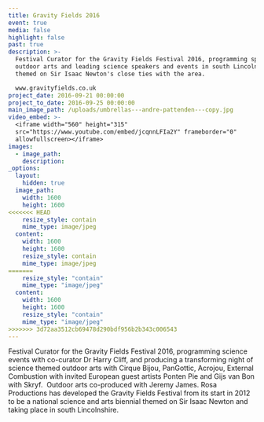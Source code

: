 ```yaml
---
title: Gravity Fields 2016
event: true
media: false
highlight: false
past: true
description: >-
  Festival Curator for the Gravity Fields Festival 2016, programming spectacular
  outdoor arts and leading science speakers and events in south Lincolnshire,
  themed on Sir Isaac Newton's close ties with the area.

  www.gravityfields.co.uk
project_date: 2016-09-21 00:00:00
project_to_date: 2016-09-25 00:00:00
main_image_path: /uploads/umbrellas---andre-pattenden---copy.jpg
video_embed: >-
  <iframe width="560" height="315"
  src="https://www.youtube.com/embed/jcqnnLFIa2Y" frameborder="0"
  allowfullscreen></iframe>
images:
  - image_path:
    description:
_options:
  layout:
    hidden: true
  image_path:
    width: 1600
    height: 1600
<<<<<<< HEAD
    resize_style: contain
    mime_type: image/jpeg
  content:
    width: 1600
    height: 1600
    resize_style: contain
    mime_type: image/jpeg
=======
    resize_style: "contain"
    mime_type: "image/jpeg"
  content:
    width: 1600
    height: 1600
    resize_style: "contain"
    mime_type: "image/jpeg"
>>>>>>> 3d72aa3512cb69478d290bdf956b2b343c006543
---
```


Festival Curator for the Gravity Fields Festival 2016, programming science events with co-curator Dr Harry Cliff, and producing a transforming night of science themed outdoor arts with Cirque Bijou, PanGottic, Acrojou, External Combustion with invited European guest artists Ponten Pie and Gijs van Bon with Skryf. &nbsp;Outdoor arts co-produced with Jeremy James. Rosa Productions has developed the Gravity Fields Festival from its start in 2012 to be a national science and arts biennial themed on Sir Isaac Newton and taking place in south Lincolnshire.
